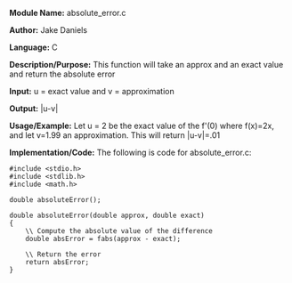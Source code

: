 **Module Name:** absolute_error.c

**Author:** Jake Daniels

**Language:** C

**Description/Purpose:** This function will take an approx and an exact value and return the absolute error

**Input:** u = exact value and v = approximation

**Output:** |u-v|

**Usage/Example:** Let u = 2 be the exact value of the f'(0) where f(x)=2x, and let v=1.99 an approximation.
This will return |u-v|=.01

**Implementation/Code:** The following is code for absolute_error.c:

    #include <stdio.h>
    #include <stdlib.h>
    #include <math.h>
   
    double absoluteError();

    double absoluteError(double approx, double exact)
    {
        \\ Compute the absolute value of the difference
        double absError = fabs(approx - exact);
        
        \\ Return the error
        return absError;
    }
